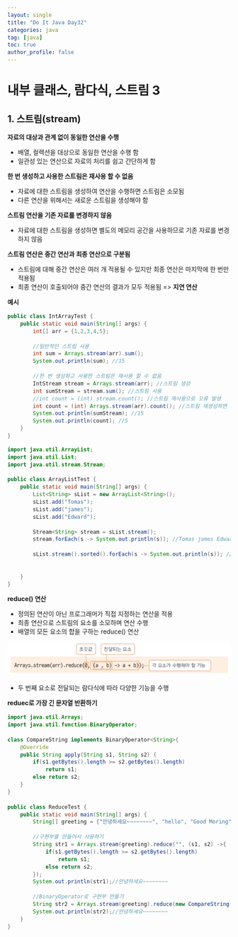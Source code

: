 ```yaml
---
layout: single
title: "Do It Java Day32"
categories: java
tag: [java]
toc: true
author_profile: false  
---
```

# 내부 클래스, 람다식, 스트림 3

## 1. 스트림(stream)

**자료의 대상과 관계 없이 동일한 연산을 수행**

* 배열, 컬렉션을 대상으로 동일한 연산을 수행 함
* 일관성 있는 연산으로 자료의 처리를 쉽고 간단하게 함

**한 번 생성하고 사용한 스트림은 재사용 할 수 없음**

* 자료에 대한 스트림을 생성하여 연산을 수행하면 스트림은 소모됨
* 다른 연산을 위해서는 새로운 스트림을 생성해야 함

**스트림 연산을 기존 자료를 변경하지 않음**

* 자료에 대한 스트림을 생성하면 별도의 메모리 공간을 사용하므로 기존 자료를 변경하지 않음

**스트림 연산은 중간 연산과 최종 연산으로 구분됨**

* 스트림에 대해 중간 연산은 여러 개 적용될 수 있지만 최종 연산은 마치막에 한 번만 적용됨
* 최종 연산이 호출되어야 중간 연산의 결과가 모두 적용됨 => **지연 연산**



**예시**

```java
public class IntArrayTest {
	public static void main(String[] args) {
		int[] arr = {1,2,3,4,5};
		
		//일반적인 스트림 사용
		int sum = Arrays.stream(arr).sum();
		System.out.println(sum); //15
		
		//한 번 생성하고 사용한 스트림은 재사용 할 수 없음
		IntStream stream = Arrays.stream(arr); //스트림 생성
		int sumStream = stream.sum(); //스트림 사용
		//int count = (int) stream.count(); //스트림 재사용으로 오류 발생
		int count = (int) Arrays.stream(arr).count(); //스트림 재생성하면 정상 작동
		System.out.println(sumStream); //15
		System.out.println(count); //5
	}
}
```

```java
import java.util.ArrayList;
import java.util.List;
import java.util.stream.Stream;

public class ArrayListTest {
	public static void main(String[] args) {
		List<String> sList = new ArrayList<String>();
		sList.add("Tomas");
		sList.add("james");
		sList.add("Edward");
		
		Stream<String> stream = sList.stream();
		stream.forEach(s -> System.out.println(s)); //Tomas james Edward
		
		sList.stream().sorted().forEach(s -> System.out.println(s)); //Edward Tomas james
		
		
	}
}
```



**reduce() 연산**

* 정의된 연산이 아닌 프로그래머가 직접 지정하는 연산을 적용
* 최종 연산으로 스트림의 요소를 소모하며 연산 수행
* 배열의 모든 요소의 합을 구하는 reduce() 연산

<img src="../../images/Do_It_Java/Day32/image1.png" style="zoom: 80%;" />

* 두 번째 요소로 전달되는 람다식에 따라 다양한 기능을 수행



**reduec로 가장 긴 문자열 반환하기**

```java
import java.util.Arrays;
import java.util.function.BinaryOperator;

class CompareString implements BinaryOperator<String>{
	@Override
	public String apply(String s1, String s2) {
		if(s1.getBytes().length >= s2.getBytes().length)
			return s1;
		else return s2;
	}
}

public class ReduceTest {
	public static void main(String[] args) {
		String[] greeting = {"안녕하세요~~~~~~~~", "hello", "Good Moring", "반갑습니다"};
		
		//구현부를 만들어서 사용하기
		String str1 = Arrays.stream(greeting).reduce("", (s1, s2) ->{
			if(s1.getBytes().length >= s2.getBytes().length)
				return s1;
			else return s2;
		});
		System.out.println(str1);//안녕하세요~~~~~~~~
		
		//BinaryOperator로 구현부 만들기
		String str2 = Arrays.stream(greeting).reduce(new CompareString()).get();
		System.out.println(str2);//안녕하세요~~~~~~~~
	}
}
```

